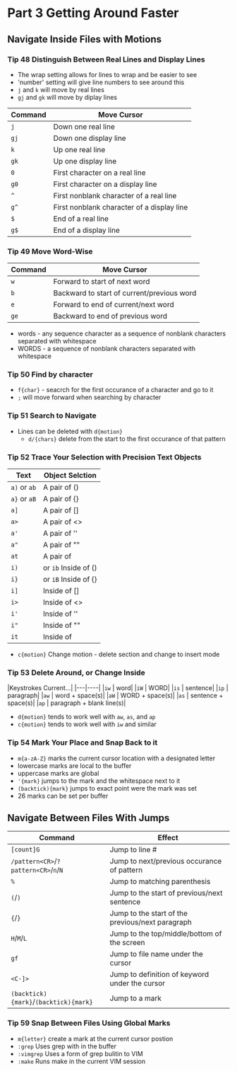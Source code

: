 # Part 3 Getting Around Faster
## Navigate Inside Files with Motions
### Tip 48 Distinguish Between Real Lines and Display Lines
- The wrap setting allows for lines to wrap and be easier to see
- 'number' setting will give line numbers to see around this
- `j` and `k` will move by real lines
- `gj` and `gk` will move by diplay lines

|Command | Move Cursor|
|----|----|
|`j` | Down one real line|
|`gj` | Down one display line|
|`k` | Up one real line| 
|`gk` | Up one display line| 
|`0` | First character on a real line|
|`g0` | First character on a display line|
|`^` | First nonblank character of a real line|
|`g^` | First nonblank character of a display line|
|`$` | End of a real line|
|`g$` | End of a display line|

### Tip 49 Move Word-Wise

|Command | Move Cursor|
|---|-----|
|`w` | Forward to start of next word|
|`b` | Backward to start of current/previous word|
|`e` | Forward to end of current/next word|
|`ge` | Backward to end of previous word|

- words - any sequence character as a sequence of nonblank characters separated with whitespace
- WORDS - a sequence of nonblank characters separated with whitespace

### Tip 50 Find by character
- `f{char}` - seacrch for the first occurance of a character and go to it
- `;` will move forward when searching by character

### Tip 51 Search to Navigate
- Lines can be deleted with `d{motion}`
	- `d/{chars}` delete from the start to the first occurance of that pattern

### Tip 52 Trace Your Selection with Precision Text Objects

|Text| Object Selction|
|---|----|
|`a)` or `ab` | A pair of ()|
|`a}` or `aB` | A pair of {}|
|`a]`| A pair of []|
|`a>`| A pair of <>|
|`a'`| A pair of ''|
|`a"`| A pair of ""|
|`at`| A pair of <xml></xml>|
|`i)`| or `ib` Inside of ()|
|`i}`| or `iB` Inside of {}|
|`i]`| Inside of []|
|`i>`| Inside of <>|
|`i'`| Inside of ''|
|`i"`| Inside of ""|
|`it`| Inside of <xml></xml>|

- `c{motion}` Change motion - delete section and change to insert mode

### Tip 53 Delete Around, or Change Inside

|Keystrokes Current...|
|---|----|
|`iw` | word|
|`iW` | WORD|
|`is` | sentence|
|`ip` | paragraph|
|`aw` | word + space(s)|
|`aW` | WORD + space(s)|
|`as` | sentence + space(s)|
|`ap` | paragraph + blank line(s)|

- `d{motion}` tends to work well with `aw`, `as`, and `ap`
- `c{motion}` tends to work well with `iw` and similar

### Tip 54 Mark Your Place and Snap Back to it
- `m{a-zA-Z}` marks the current cursor location with a designated letter
- lowercase marks are local to the buffer
- uppercase marks are global
- `'{mark}` jumps to the mark and the whitespace next to it
- `(backtick){mark}` jumps to exact point were the mark was set
- 26 marks can be set per buffer

## Navigate Between Files With Jumps

|Command | Effect|
|---|----|
|`[count]G`| Jump to line #|
|`/pattern<CR>`/`?pattern<CR>`/`n`/`N` | Jump to next/previous occurance of pattern|
|`%` | Jump to matching parenthesis|
|`(`/`)` | Jump to the start of previous/next sentence|
|`{`/`}` | Jump to the start of the previous/next paragraph|
|`H`/`M`/`L` | Jump to the top/middle/bottom of the screen|
|`gf` | Jump to file name under the cursor|
|`<C-]>` | Jump to definition of keyword under the cursor|
|`(backtick){mark}`/`(backtick){mark}` | Jump to a mark|

### Tip 59 Snap Between Files Using Global Marks
- `m{letter}` create a mark at the current cursor postion
- `:grep` Uses grep with in the buffer
- `:vimgrep` Uses a form of grep bulitin to VIM
- `:make` Runs make in the current VIM session

